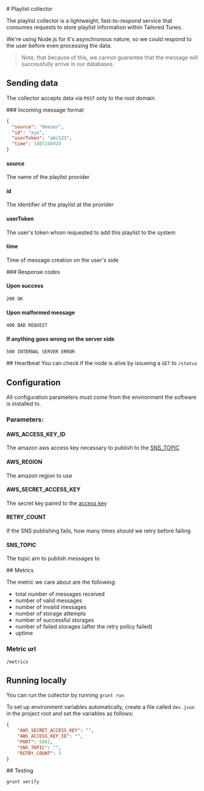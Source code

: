 # Playlist collector

The playlist collector is a lightweight, fast-to-respond service that consumes
requests to store playlist information within Tailored Tunes.

We're using Node.js for it's asynchronous nature, so we could respond to the
user before even processing the data.

>Note, that because of this, we cannot guarantee that the message will
successfully arrive in our databases.

## Sending data
The collector accepts data via `POST` only to the root domain

### Incoming message format

```json
{
  "source": "deezer",
  "id": "xyz",
  "userToken": "abc123",
  "time": 1407248924
}
```

#### source
The name of the playlist provider

#### id
The identifier of the playlist at the provider

#### userToken
The user's token whom requested to add this playlist to the system

#### time
Time of message creation on the user's side

### Response codes

#### Upon success
`200 OK`

#### Upon malformed message
`400 BAD REQUEST`

#### If anything goes wrong on the server side
`500 INTERNAL SERVER ERROR`

## Heartbeat
You can check if the node is alive by issueing a `GET` to `/status`

## Configuration

All configuration parameters must come from the environment the software is
installed to.

### Parameters:

#### AWS_ACCESS_KEY_ID
The amazon aws access key necessary to publish to the [SNS_TOPIC](#SNS_TOPIC)

#### AWS_REGION
The amazon region to use

#### AWS_SECRET_ACCESS_KEY
The secret key paired to the [access key](#AWS_ACCESS_KEY_ID)

#### RETRY_COUNT
If the SNS publishing fails, how many times should we retry before failing

#### SNS_TOPIC
The topic arn to publish messages to

## Metrics

The metric we care about are the following:

- total number of messages received
- number of valid messages
- number of invalid messages
- number of storage attempts
- number of successful storages
- number of failed storages (after the retry policy failed)
- uptime

### Metric url

`/metrics`

## Running locally

You can run the collector by running `grunt run`

To set up environment variables automatically, create a file called `dev.json` in the project root and
set the variables as follows:

```json
{
	"AWS_SECRET_ACCESS_KEY": "",
	"AWS_ACCESS_KEY_ID": "",
	"PORT": 5001,
	"SNS_TOPIC": "",
	"RETRY_COUNT": 3
}

```

## Testing

`grunt verify`
